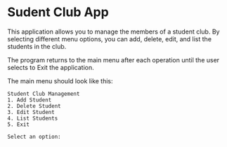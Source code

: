 # Sudent Club App #

This application allows you to manage the members of a student club. By selecting different menu options, you can add, delete, edit, and list the students in the club.

The program returns to the main menu after each operation until the user selects to Exit the application.

The main menu should look like this: 

```
Student Club Management
1. Add Student
2. Delete Student
3. Edit Student
4. List Students
5. Exit

Select an option:
```

